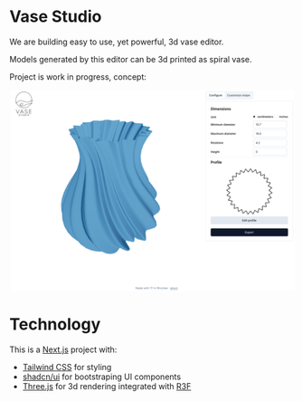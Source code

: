 # Vase Studio

We are building easy to use, yet powerful, 3d vase editor.

Models generated by this editor can be 3d printed as spiral vase.

Project is work in progress, concept:

![project concept](./concept.png "mock of project in the final shape")

# Technology

This is a [Next.js](https://nextjs.org/) project with:

- [Tailwind CSS](https://tailwindcss.com/) for styling
- [shadcn/ui](https://ui.shadcn.com/) for bootstraping UI components
- [Three.js](https://threejs.org/) for 3d rendering integrated with [R3F](https://docs.pmnd.rs/react-three-fiber)
